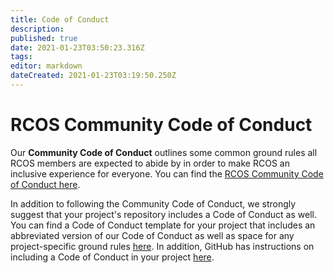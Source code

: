 ```yaml
---
title: Code of Conduct
description: 
published: true
date: 2021-01-23T03:50:23.316Z
tags: 
editor: markdown
dateCreated: 2021-01-23T03:19:50.250Z
---
```


# RCOS Community Code of Conduct

Our **Community Code of Conduct** outlines some common ground rules all RCOS members are expected to abide by in order to make RCOS an inclusive experience for everyone. You can find the [RCOS Community Code of Conduct here](/handbook/community/CODE_OF_CONDUCT).

In addition to following the Community Code of Conduct, we strongly suggest that your project's repository includes a Code of Conduct as well. You can find a Code of Conduct template for your project that includes an abbreviated version of our Code of Conduct as well as space for any project-specific ground rules [here](/handbook/community/code_of_conduct_template). In addition, GitHub has instructions on including a Code of Conduct in your project [here](https://help.github.com/articles/adding-a-code-of-conduct-to-your-project/).